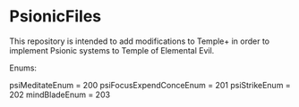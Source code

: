# PsionicFiles

This repository is intended to add modifications to Temple+ in order to implement Psionic systems to Temple of Elemental Evil.

Enums:

psiMeditateEnum = 200
psiFocusExpendConceEnum = 201
psiStrikeEnum = 202
mindBladeEnum = 203
